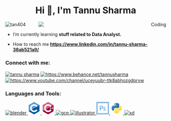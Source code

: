 <h1 align="center">Hi 👋, I'm Tannu Sharma</h1>
<p align="right">
 <img align="right" alt="Coding" width="400" src="https://cdn.dribbble.com/users/697810/screenshots/4627975/comp-1_00000.gif">
  </p>

<p align="left"> <img src="https://komarev.com/ghpvc/?username=tan404&label=Profile%20views&color=0e75b6&style=flat" alt="tan404" /> </p>

- I’m currently learning **stuff related to Data Analyst.**

- How to reach me **https://www.linkedin.com/in/tannu-sharma-38ab521a9/**

<h3 align="left">Connect with me:</h3>
<p align="left">
<a href="https://linkedin.com/in/tannu sharma" target="blank"><img align="center" src="https://raw.githubusercontent.com/rahuldkjain/github-profile-readme-generator/master/src/images/icons/Social/linked-in-alt.svg" alt="tannu sharma" height="30" width="40" /></a>
<a href="https://www.behance.net/https://www.behance.net/tannusharma" target="blank"><img align="center" src="https://raw.githubusercontent.com/rahuldkjain/github-profile-readme-generator/master/src/images/icons/Social/behance.svg" alt="https://www.behance.net/tannusharma" height="30" width="40" /></a>
<a href="https://www.youtube.com/c/https://www.youtube.com/channel/uceyuubr-ttk8abhozgdprvw" target="blank"><img align="center" src="https://raw.githubusercontent.com/rahuldkjain/github-profile-readme-generator/master/src/images/icons/Social/youtube.svg" alt="https://www.youtube.com/channel/uceyuubr-ttk8abhozgdprvw" height="30" width="40" /></a>
</p>

<h3 align="left">Languages and Tools:</h3>
<p align="left"> <a href="https://www.blender.org/" target="_blank"> <img src="https://download.blender.org/branding/community/blender_community_badge_white.svg" alt="blender" width="40" height="40"/> </a> <a href="https://www.cprogramming.com/" target="_blank"> <img src="https://raw.githubusercontent.com/devicons/devicon/master/icons/c/c-original.svg" alt="c" width="40" height="40"/> </a> <a href="https://www.w3schools.com/cpp/" target="_blank"> <img src="https://raw.githubusercontent.com/devicons/devicon/master/icons/cplusplus/cplusplus-original.svg" alt="cplusplus" width="40" height="40"/> </a> <a href="https://cloud.google.com" target="_blank"> <img src="https://www.vectorlogo.zone/logos/google_cloud/google_cloud-icon.svg" alt="gcp" width="40" height="40"/> </a> <a href="https://www.adobe.com/in/products/illustrator.html" target="_blank"> <img src="https://www.vectorlogo.zone/logos/adobe_illustrator/adobe_illustrator-icon.svg" alt="illustrator" width="40" height="40"/> </a> <a href="https://www.photoshop.com/en" target="_blank"> <img src="https://raw.githubusercontent.com/devicons/devicon/master/icons/photoshop/photoshop-line.svg" alt="photoshop" width="40" height="40"/> </a> <a href="https://www.python.org" target="_blank"> <img src="https://raw.githubusercontent.com/devicons/devicon/master/icons/python/python-original.svg" alt="python" width="40" height="40"/> </a> <a href="https://www.adobe.com/products/xd.html" target="_blank"> <img src="https://cdn.worldvectorlogo.com/logos/adobe-xd.svg" alt="xd" width="40" height="40"/> </a> </p>
